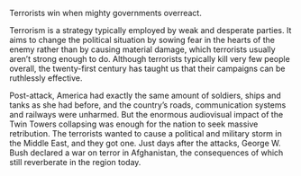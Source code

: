 Terrorists win when mighty governments overreact.

Terrorism is a strategy typically employed by weak and desperate parties. It aims to change the political situation by sowing fear in the hearts of the enemy rather than by causing material damage, which terrorists usually aren’t strong enough to do. Although terrorists typically kill very few people overall, the twenty-first century has taught us that their campaigns can be ruthlessly effective.


Post-attack, America had exactly the same amount of soldiers, ships and tanks as she had before, and the country’s roads, communication systems and railways were unharmed. But the enormous audiovisual impact of the Twin Towers collapsing was enough for the nation to seek massive retribution. The terrorists wanted to cause a political and military storm in the Middle East, and they got one. Just days after the attacks, George W. Bush declared a war on terror in Afghanistan, the consequences of which still reverberate in the region today.